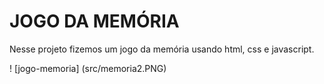 # JOGO DA MEMÓRIA

Nesse projeto fizemos um jogo da memória usando html, css e javascript.

! [jogo-memoria] (src/memoria2.PNG)

